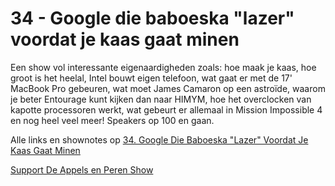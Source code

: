 # 34 - Google die baboeska "lazer" voordat je kaas gaat minen

<p>Een show vol interessante eigenaardigheden zoals: hoe maak je kaas, hoe groot is het heelal, Intel bouwt eigen telefoon, wat gaat er met de 17' MacBook Pro gebeuren, wat moet James Camaron op een astroïde, waarom je beter Entourage kunt kijken dan naar HIMYM, hoe het overclocken van kapotte processoren werkt, wat gebeurt er allemaal in Mission Impossible 4 en nog heel veel meer! Speakers op 100 en gaan.</p>

<p>Alle links en shownotes op <a href="http://www.appelsenperenshow.nl/aflevering/2012/4/24/34-google-die-baboeska-lazer-voordat-je-kaas-gaat-minen.html">34. Google Die Baboeska &quot;Lazer&quot; Voordat Je Kaas Gaat Minen</a></p><p><a href="https://www.patreon.com/appelsenperenshow" rel="payment">Support De Appels en Peren Show</a></p>